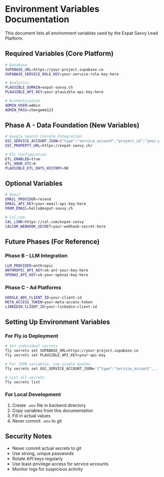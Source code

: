 # Environment Variables Documentation

This document lists all environment variables used by the Expat Savvy Lead Platform.

## Required Variables (Core Platform)

```bash
# Database
SUPABASE_URL=https://your-project.supabase.co
SUPABASE_SERVICE_ROLE_KEY=your-service-role-key-here

# Analytics
PLAUSIBLE_DOMAIN=expat-savvy.ch
PLAUSIBLE_API_KEY=your-plausible-api-key-here

# Authentication
ADMIN_USER=admin
ADMIN_PASS=changeme123
```

## Phase A - Data Foundation (New Variables)

```bash
# Google Search Console Integration
GSC_SERVICE_ACCOUNT_JSON={"type":"service_account","project_id":"your-project",...}
GSC_PROPERTY_URL=https://expat-savvy.ch/

# ETL Configuration
ETL_ENABLED=true
ETL_HOUR_UTC=6
PLAUSIBLE_ETL_DAYS_HISTORY=90
```

## Optional Variables

```bash
# Email
EMAIL_PROVIDER=resend
EMAIL_API_KEY=your-email-api-key-here
FROM_EMAIL=hello@expat-savvy.ch

# Cal.com
CAL_LINK=https://cal.com/expat-savvy
CALCOM_WEBHOOK_SECRET=your-webhook-secret-here
```

## Future Phases (For Reference)

### Phase B - LLM Integration
```bash
LLM_PROVIDER=anthropic
ANTHROPIC_API_KEY=sk-ant-your-key-here
OPENAI_API_KEY=sk-your-openai-key-here
```

### Phase C - Ad Platforms
```bash
GOOGLE_ADS_CLIENT_ID=your-client-id
META_ACCESS_TOKEN=your-meta-access-token
LINKEDIN_CLIENT_ID=your-linkedin-client-id
```

## Setting Up Environment Variables

### For Fly.io Deployment
```bash
# Set individual secrets
fly secrets set SUPABASE_URL=https://your-project.supabase.co
fly secrets set PLAUSIBLE_API_KEY=your-api-key

# For JSON variables, use single quotes
fly secrets set GSC_SERVICE_ACCOUNT_JSON='{"type":"service_account",...}'

# List all secrets
fly secrets list
```

### For Local Development
1. Create `.env` file in backend directory
2. Copy variables from this documentation
3. Fill in actual values
4. Never commit `.env` to git

## Security Notes

- Never commit actual secrets to git
- Use strong, unique passwords
- Rotate API keys regularly
- Use least-privilege access for service accounts
- Monitor logs for suspicious activity

